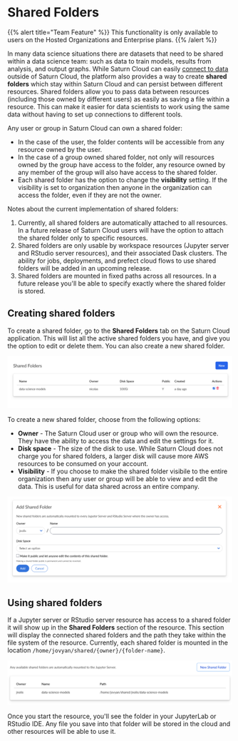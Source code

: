 # Shared Folders

{{% alert title="Team Feature" %}}
This functionality is only available to users on the Hosted Organizations and Enterprise plans.
{{% /alert %}}

In many data science situations there are datasets that need to be shared within a data science team: such as data to train models, results from analysis, and output graphs. While Saturn Cloud can easily [connect to data](<docs/using-saturn-cloud/connect_data.md>) outside of Saturn Cloud, the platform also provides a way to create **shared folders** which stay within Saturn Cloud and can persist between different resources. Shared folders allow you to pass data between resources (including those owned by different users) as easily as saving a file within a resource. This can make it easier for data scientists to work using the same data without having to set up connections to different tools.

Any user or group in Saturn Cloud can own a shared folder:

* In the case of the user, the folder contents will be accessible from any resource owned by the user.
* In the case of a group owned shared folder, not only will resources owned by the group have access to the folder, any resource owned by any member of the group will also have access to the shared folder.
* Each shared folder has the option to change the **visibility** setting. If the visibility is set to organization then anyone in the organization can access the folder, even if they are not the owner.

Notes about the current implementation of shared folders:

1. Currently, all shared folders are automatically attached to all resources. In a future release of Saturn Cloud users will have the option to attach the shared folder only to specific resources.
2. Shared folders are only usable by workspace resources (Jupyter server and RStudio server resources), and their associated Dask clusters. The ability for jobs, deployments, and prefect cloud flows to use shared folders will be added in an upcoming release.
3. Shared folders are mounted in fixed paths across all resources. In a future release you'll be able to specify exactly where the shared folder is stored.

## Creating shared folders

To create a shared folder, go to the **Shared Folders** tab on the Saturn Cloud application. This will list all the active shared folders you have, and give you the option to edit or delete them. You can also create a new shared folder.

![Shared folders list](/images/docs/shared-folders-list.png "doc-image")

To create a new shared folder, choose from the following options:

* **Owner** - The Saturn Cloud user or group who will own the resource. They have the ability to access the data and edit the settings for it.
* **Disk space** - The size of the disk to use. While Saturn Cloud does not charge you for shared folders, a larger disk will cause more AWS resources to be consumed on your account.
* **Visibility** - If you choose to make the shared folder visibile to the entire organization then any user or group will be able to view and edit the data. This is useful for data shared across an entire company.

![New shared folder](/images/docs/new-shared-folder.png "doc-image")

## Using shared folders

If a Jupyter server or RStudio server resource has access to a shared folder it will show up in the **Shared Folders** section of the resource. This section will display the connected shared folders and the path they take within the file system of the resource. Currently, each shared folder is mounted in the location `/home/jovyan/shared/{owner}/{folder-name}`.

![Shared folders on a resource](/images/docs/using-shared-folders.png "doc-image")

Once you start the resource, you'll see the folder in your JupyterLab or RStudio IDE. Any file you save into that folder will be stored in the cloud and other resources will be able to use it.